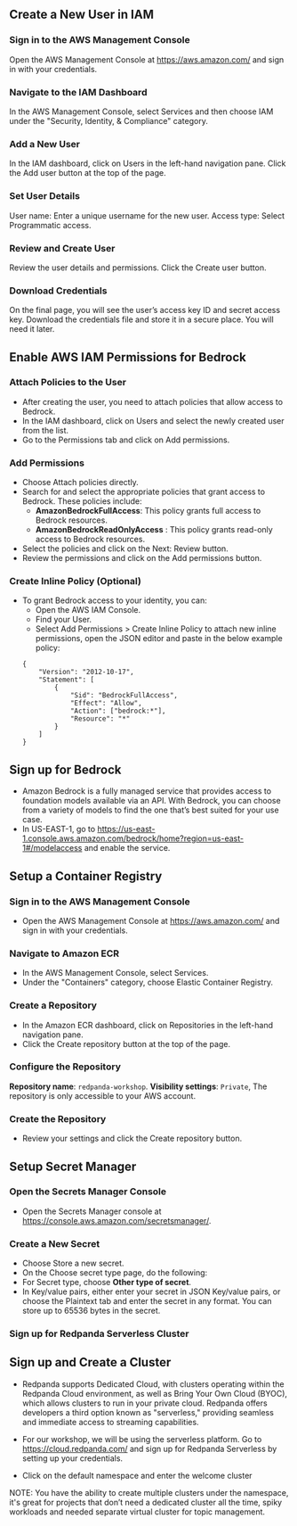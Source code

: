 
## Create a New User in IAM

### Sign in to the AWS Management Console
Open the AWS Management Console at https://aws.amazon.com/ and sign in with your credentials.

### Navigate to the IAM Dashboard
In the AWS Management Console, select Services and then choose IAM under the "Security, Identity, & Compliance" category.

### Add a New User
In the IAM dashboard, click on Users in the left-hand navigation pane.
Click the Add user button at the top of the page.

### Set User Details
User name: Enter a unique username for the new user.
Access type: Select Programmatic access.

### Review and Create User
Review the user details and permissions. Click the Create user button.

### Download Credentials
On the final page, you will see the user’s access key ID and secret access key. Download the credentials file and store it in a secure place. You will need it later.

## Enable AWS IAM Permissions for Bedrock
### Attach Policies to the User
- After creating the user, you need to attach policies that allow access to Bedrock.
- In the IAM dashboard, click on Users and select the newly created user from the list.
- Go to the Permissions tab and click on Add permissions.

### Add Permissions
- Choose Attach policies directly.
- Search for and select the appropriate policies that grant access to Bedrock. These policies include:
    - **AmazonBedrockFullAccess**: This policy grants full access to Bedrock resources.
    - **AmazonBedrockReadOnlyAccess** : This policy grants read-only access to Bedrock resources.
- Select the policies and click on the Next: Review button.
- Review the permissions and click on the Add permissions button.

### Create Inline Policy (Optional)
- To grant Bedrock access to your identity, you can:
    - Open the AWS IAM Console.
    - Find your User.
    - Select Add Permissions > Create Inline Policy to attach new inline permissions, open the JSON editor and paste in the below example policy:
    ```
    {
        "Version": "2012-10-17",
        "Statement": [
            {
                "Sid": "BedrockFullAccess",
                "Effect": "Allow",
                "Action": ["bedrock:*"],
                "Resource": "*"
            }
        ]
    }
    ```

## Sign up for Bedrock
- Amazon Bedrock is a fully managed service that provides access to foundation models available via an API. With Bedrock, you can choose from a variety of models to find the one that’s best suited for your use case.
- In US-EAST-1, go to https://us-east-1.console.aws.amazon.com/bedrock/home?region=us-east-1#/modelaccess and enable the service.

## Setup a Container Registry

### Sign in to the AWS Management Console
- Open the AWS Management Console at https://aws.amazon.com/ and sign in with your credentials.

### Navigate to Amazon ECR
- In the AWS Management Console, select Services.
- Under the "Containers" category, choose Elastic Container Registry.

### Create a Repository
- In the Amazon ECR dashboard, click on Repositories in the left-hand navigation pane.
- Click the Create repository button at the top of the page.

### Configure the Repository

**Repository name**: `redpanda-workshop`.
**Visibility settings**:  `Private`, The repository is only accessible to your AWS account.

### Create the Repository

- Review your settings and click the Create repository button.

## Setup Secret Manager

### Open the Secrets Manager Console
- Open the Secrets Manager console at https://console.aws.amazon.com/secretsmanager/.

### Create a New Secret
- Choose Store a new secret.
- On the Choose secret type page, do the following:
- For Secret type, choose **Other type of secret**.
- In Key/value pairs, either enter your secret in JSON Key/value pairs, or choose the Plaintext tab and enter the secret in any format. You can store up to 65536 bytes in the secret.


### Sign up for Redpanda Serverless Cluster

## Sign up and Create a Cluster
- Redpanda supports Dedicated Cloud, with clusters operating within the Redpanda Cloud environment, as well as Bring Your Own Cloud (BYOC), which allows clusters to run in your private cloud. Redpanda offers developers a third option known as "serverless," providing seamless and immediate access to streaming capabilities.

- For our workshop, we will be using the serverless platform. Go to https://cloud.redpanda.com/  and sign up for Redpanda Serverless by setting up your credentials.

- Click on the default namespace and enter the welcome cluster

NOTE: You have the ability to create multiple clusters under the namespace, it's great for projects that don’t need a dedicated cluster all the time, spiky workloads and needed separate virtual cluster for topic management.